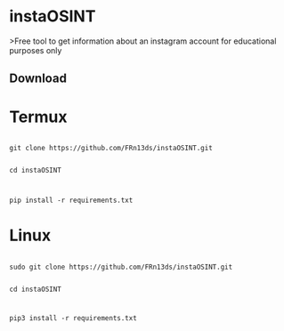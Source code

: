<h1> instaOSINT</h1>

<p> >Free tool to get information about an instagram account for educational purposes only</p>


<h2> Download </h2>

<h1> Termux </h1>

<code>
git clone https://github.com/FRn13ds/instaOSINT.git

cd instaOSINT

pip install -r requirements.txt
</code> 

<h1>Linux</h1>
<code>
sudo git clone https://github.com/FRn13ds/instaOSINT.git

cd instaOSINT

pip3 install -r requirements.txt

</code>
